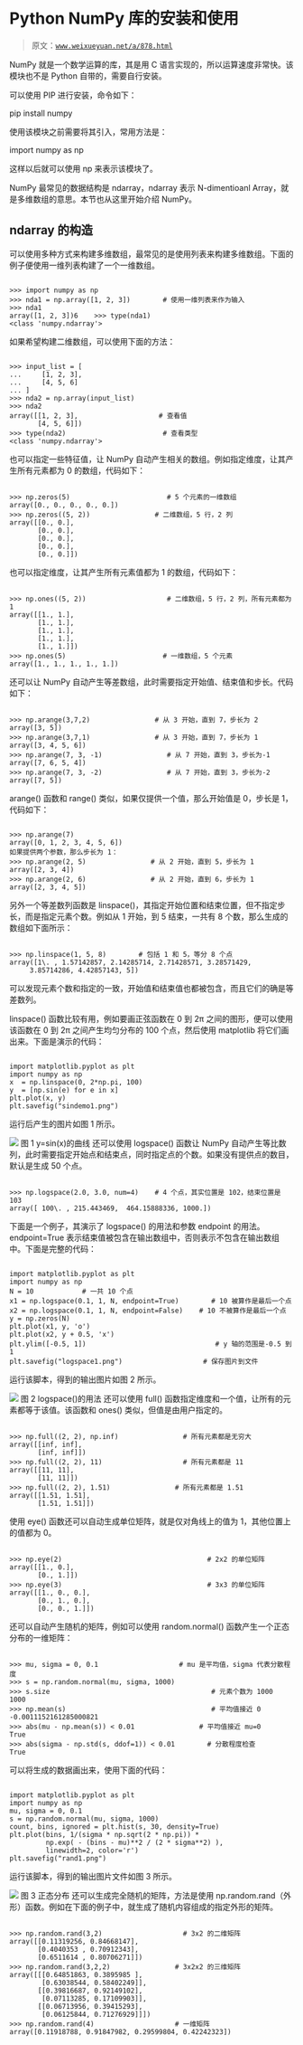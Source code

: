 # Python NumPy 库的安装和使用

> 原文：[`www.weixueyuan.net/a/878.html`](http://www.weixueyuan.net/a/878.html)

NumPy 就是一个数学运算的库，其是用 C 语言实现的，所以运算速度非常快。该模块也不是 Python 自带的，需要自行安装。

可以使用 PIP 进行安装，命令如下：

pip install numpy

使用该模块之前需要将其引入，常用方法是：

import numpy as np

这样以后就可以使用 np 来表示该模块了。

NumPy 最常见的数据结构是 ndarray，ndarray 表示 N-dimentioanl Array，就是多维数组的意思。本节也从这里开始介绍 NumPy。

## ndarray 的构造

可以使用多种方式来构建多维数组，最常见的是使用列表来构建多维数组。下面的例子便使用一维列表构建了一个一维数组。

```

>>> import numpy as np
>>> nda1 = np.array([1, 2, 3])        # 使用一维列表来作为输入
>>> nda1                       
array([1, 2, 3])6    >>> type(nda1)
<class 'numpy.ndarray'>
```

如果希望构建二维数组，可以使用下面的方法：

```

>>> input_list = [
...     [1, 2, 3],
...     [4, 5, 6]
... ]
>>> nda2 = np.array(input_list)
>>> nda2
array([[1, 2, 3],                    # 查看值
       [4, 5, 6]])
>>> type(nda2)                        # 查看类型
<class 'numpy.ndarray'>
```

也可以指定一些特征值，让 NumPy 自动产生相关的数组。例如指定维度，让其产生所有元素都为 0 的数组，代码如下：

```

>>> np.zeros(5)                        # 5 个元素的一维数组
array([0., 0., 0., 0., 0.])
>>> np.zeros((5, 2))                # 二维数组，5 行，2 列
array([[0., 0.],
       [0., 0.],
       [0., 0.],
       [0., 0.],
       [0., 0.]])
```

也可以指定维度，让其产生所有元素值都为 1 的数组，代码如下：

```

>>> np.ones((5, 2))                    # 二维数组，5 行，2 列，所有元素都为 1
array([[1., 1.],
       [1., 1.],
       [1., 1.],
       [1., 1.],
       [1., 1.]])
>>> np.ones(5)                        # 一维数组，5 个元素
array([1., 1., 1., 1., 1.])
```

还可以让 NumPy 自动产生等差数组，此时需要指定开始值、结束值和步长。代码如下：

```

>>> np.arange(3,7,2)                # 从 3 开始，直到 7，步长为 2
array([3, 5])
>>> np.arange(3,7,1)                # 从 3 开始，直到 7，步长为 1
array([3, 4, 5, 6])
>>> np.arange(7, 3, -1)                # 从 7 开始，直到 3，步长为-1
array([7, 6, 5, 4])
>>> np.arange(7, 3, -2)                # 从 7 开始，直到 3，步长为-2
array([7, 5])
```

arange() 函数和 range() 类似，如果仅提供一个值，那么开始值是 0，步长是 1，代码如下：

```

>>> np.arange(7)
array([0, 1, 2, 3, 4, 5, 6])
如果提供两个参数，那么步长为 1：
>>> np.arange(2, 5)                # 从 2 开始，直到 5，步长为 1
array([2, 3, 4])
>>> np.arange(2, 6)                # 从 2 开始，直到 6，步长为 1
array([2, 3, 4, 5])
```

另外一个等差数列函数是 linspace()，其指定开始位置和结束位置，但不指定步长，而是指定元素个数。例如从 1 开始，到 5 结束，一共有 8 个数，那么生成的数组如下面所示：

```

>>> np.linspace(1, 5, 8)        # 包括 1 和 5，等分 8 个点
array([1\. , 1.57142857, 2.14285714, 2.71428571, 3.28571429,
     3.85714286, 4.42857143, 5])
```

可以发现元素个数和指定的一致，开始值和结束值也都被包含，而且它们的确是等差数列。

linspace() 函数比较有用，例如要画正弦函数在 0 到 2π 之间的图形，便可以使用该函数在 0 到 2π 之间产生均匀分布的 100 个点，然后使用 matplotlib 将它们画出来。下面是演示的代码：

```

import matplotlib.pyplot as plt
import numpy as np
x  = np.linspace(0, 2*np.pi, 100)
y  = [np.sin(e) for e in x]
plt.plot(x, y)
plt.savefig("sindemo1.png")
```

运行后产生的图片如图 1 所示。

![](img/0e761a0bd18cd795ca86b3519a130c47.png)
图 1 y=sin(x)的曲线
还可以使用 logspace() 函数让 NumPy 自动产生等比数列，此时需要指定开始点和结束点，同时指定点的个数。如果没有提供点的数目，默认是生成 50 个点。

```

>>> np.logspace(2.0, 3.0, num=4)    # 4 个点，其实位置是 102，结束位置是 103
array([ 100\. , 215.443469,  464.15888336, 1000.])
```

下面是一个例子，其演示了 logspace() 的用法和参数 endpoint 的用法。endpoint=True 表示结束值被包含在输出数组中，否则表示不包含在输出数组中。下面是完整的代码：

```

import matplotlib.pyplot as plt
import numpy as np
N = 10            # 一共 10 个点
x1 = np.logspace(0.1, 1, N, endpoint=True)        # 10 被算作是最后一个点
x2 = np.logspace(0.1, 1, N, endpoint=False)    # 10 不被算作是最后一个点
y = np.zeros(N)
plt.plot(x1, y, 'o')
plt.plot(x2, y + 0.5, 'x')
plt.ylim([-0.5, 1])                                # y 轴的范围是-0.5 到 1
plt.savefig("logspace1.png")                    # 保存图片到文件
```

运行该脚本，得到的输出图片如图 2 所示。

![](img/8cd9d8faa8b5a92180d441d31ce284a6.png)
图 2 logspace()的用法
还可以使用 full() 函数指定维度和一个值，让所有的元素都等于该值。该函数和 ones() 类似，但值是由用户指定的。

```

>>> np.full((2, 2), np.inf)                # 所有元素都是无穷大
array([[inf, inf],
       [inf, inf]])
>>> np.full((2, 2), 11)                    # 所有元素都是 11
array([[11, 11],
       [11, 11]])
>>> np.full((2, 2), 1.51)                # 所有元素都是 1.51
array([[1.51, 1.51],
       [1.51, 1.51]])
```

使用 eye() 函数还可以自动生成单位矩阵，就是仅对角线上的值为 1，其他位置上的值都为 0。

```

>>> np.eye(2)                                    # 2x2 的单位矩阵
array([[1., 0.],
       [0., 1.]])
>>> np.eye(3)                                    # 3x3 的单位矩阵
array([[1., 0., 0.],
       [0., 1., 0.],
       [0., 0., 1.]])
```

还可以自动产生随机的矩阵，例如可以使用 random.normal() 函数产生一个正态分布的一维矩阵：

```

>>> mu, sigma = 0, 0.1                    # mu 是平均值，sigma 代表分散程度
>>> s = np.random.normal(mu, sigma, 1000)
>>> s.size                                        # 元素个数为 1000
1000
>>> np.mean(s)                                    # 平均值接近 0
-0.0011152161285000821
>>> abs(mu - np.mean(s)) < 0.01                # 平均值接近 mu=0
True
>>> abs(sigma - np.std(s, ddof=1)) < 0.01        # 分散程度检查
True
```

可以将生成的数据画出来，使用下面的代码：

```

import matplotlib.pyplot as plt
import numpy as np
mu, sigma = 0, 0.1
s = np.random.normal(mu, sigma, 1000)
count, bins, ignored = plt.hist(s, 30, density=True)
plt.plot(bins, 1/(sigma * np.sqrt(2 * np.pi)) *
         np.exp( - (bins - mu)**2 / (2 * sigma**2) ),
         linewidth=2, color='r')
plt.savefig("rand1.png")
```

运行该脚本，得到的输出图片文件如图 3 所示。

![](img/b8511ca746238ddf096d62be1861dd81.png)
图 3 正态分布
还可以生成完全随机的矩阵，方法是使用 np.random.rand（外形）函数。例如在下面的例子中，就生成了随机内容组成的指定外形的矩阵。

```

>>> np.random.rand(3,2)                    # 3x2 的二维矩阵
array([[0.11319256, 0.84668147],
       [0.4040353 , 0.70912343],
       [0.6511614 , 0.80706271]])
>>> np.random.rand(3,2,2)                # 3x2x2 的三维矩阵
array([[[0.64851863, 0.3895985 ],
        [0.63038544, 0.58402249]],
       [[0.39816687, 0.92149102],
        [0.07113285, 0.17109903]],
       [[0.06713956, 0.39415293],
        [0.06125844, 0.71276929]]])
>>> np.random.rand(4)                    # 一维矩阵
array([0.11918788, 0.91847982, 0.29599804, 0.42242323])
```